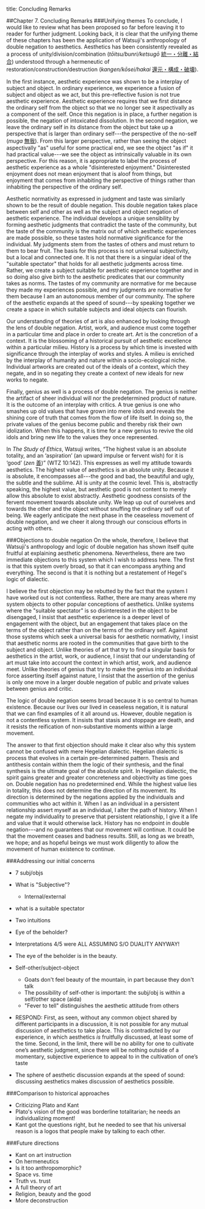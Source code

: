 title: Concluding Remarks

[sa]: lang:sa
[zh]: lang:zh
[ja]: lang:ja
[sc]: class:smallcaps
[el]: lang:el
[de]: lang:de
[fr]: lang:fr
[la]: lang:la

##Chapter 7. Concluding Remarks
###Unifying themes
To conclude, I would like to review what has been proposed so far before leaving it to reader for further judgment. Looking back, it is clear that the unifying theme of these chapters has been the application of Watsuji's anthropology of double negation to aesthetics. Aesthetics has been consistently revealed as a process of unity/division/combination (*tōitsu/bunri/ketsugō* [統一・分離・結合][ja]) understood through a hermeneutic of restoration/construction/destruction (*kangen/kōsei/hakai* [還元・構成・破壊][ja]).

In the first instance, aesthetic experience was shown to be a interplay of subject and object. In ordinary experience, we experience a fusion of subject and object as we act, but this pre-reflective fusion is not true aesthetic experience. Aesthetic experience requires that we first distance the ordinary self from the object so that we no longer see it aspectivally as a component of the self. Once this negation is in place, a further negation is possible, the negation of intoxicated dissolution. In the second negation, we leave the ordinary self in its distance from the object but take up a perspective that is larger than ordinary self---the perspective of the no-self (*muga* [無我][ja]). From this larger perspective, rather than seeing the object aspectivally "as" useful for some practical end, we see the object "as if" it had practical value---we see the object as intrinsically valuable in its own perspective. For this reason, it is appropriate to label the process of aesthetic experience as a whole "disinterested enjoyment." Disinterested enjoyment does not mean enjoyment that is aloof from things, but enjoyment that comes from inhabiting the perspective of things rather than inhabiting the perspective of the ordinary self.

Aesthetic normativity as expressed in judgment and taste was similarly shown to be the result of double negation. This double negation takes place between self and other as well as the subject and object negation of aesthetic experience. The individual develops a unique sensibility by forming aesthetic judgments that contradict the taste of the community, but the taste of the community is the matrix out of which aesthetic experiences are made possible, so these tastes hold normative significance for the individual. My judgments stem from the tastes of others and must return to them to bear fruit. The basis for this process is not universal subjectivity, but a local and connected one. It is not that there is a singular ideal of the "suitable spectator" that holds for all aesthetic judgments across time. Rather, we create a subject suitable for aesthetic experience together and in so doing also give birth to the aesthetic predicates that our community takes as norms. The tastes of my community are normative for me because they made my experiences possible, and my judgments are normative for them because I am an autonomous member of our community. The sphere of the aesthetic expands at the speed of sound---by speaking together we create a space in which suitable subjects and ideal objects can flourish.

Our understanding of theories of art is also enhanced by looking through the lens of double negation. Artist, work, and audience must come together in a particular time and place in order to create art. Art is the concretion of a context. It is the blossoming of a historical pursuit of aesthetic excellence within a particular milieu. History is a process by which time is invested with significance through the interplay of works and styles. A milieu is enriched by the interplay of humanity and nature within a socio-ecological niche. Individual artworks are created out of the ideals of a context, which they negate, and in so negating they create a context of new ideals for new works to negate.

Finally, genius as well is a process of double negation. The genius is neither the artifact of sheer individual will nor the predetermined product of nature. It is the outcome of an interplay with critics. A true genius is one who smashes up old values that have grown into mere idols and reveals the shining core of truth that comes from the flow of life itself. In doing so, the private values of the genius become public and thereby risk their own idolization. When this happens, it is time for a new genius to revive the old idols and bring new life to the values they once represented.

In *The Study of Ethics*, Watsuji writes, “The highest value is an absolute totality, and an ‘aspiration’ (an upward impulse or fervent wish) for it is ‘good’ (_zen_ [善][ja])” (WTZ 10:142). This expresses as well my attitude towards aesthetics. The highest value of aesthetics is an absolute unity. Because it is absolute, it encompasses all---the good and bad, the beautiful and ugly, the subtle and the sublime. All is unity at the cosmic level. This is, abstractly speaking, the highest value, but aesthetic good is not content to merely allow this absolute to exist abstractly. Aesthetic goodness consists of the fervent movement towards absolute unity. We leap up out of ourselves and towards the other and the object without snuffing the ordinary self out of being. We eagerly anticipate the next phase in the ceaseless movement of double negation, and we cheer it along through our conscious efforts in acting with others.

###Objections to double negation
On the whole, therefore, I believe that Watsuji's anthropology and logic of double negation has shown itself quite fruitful at explaining aesthetic phenomena. Nevertheless, there are two immediate objections to this system which I wish to address here. The first is that this system overly broad, so that it can encompass anything and everything. The second is that it is nothing but a restatement of Hegel's logic of dialectic.

I believe the first objection may be rebutted by the fact that the system I have worked out is not contentless. Rather, there are many areas where my system objects to other popular conceptions of aesthetics. Unlike systems where the "suitable spectator" is so disinterested in the object to be disengaged, I insist that aesthetic experience is a deeper level of engagement with the object, but an engagement that takes place on the terms of the object rather than on the terms of the ordinary self. Against those systems which seek a universal basis for aesthetic normativity, I insist that aesthetic norms are rooted in the communities that gave birth to the subject and object. Unlike theories of art that try to find a singular basis for aesthetics in the artist, work, or audience, I insist that our understanding of art must take into account the context in which artist, work, and audience meet. Unlike theories of genius that try to make the genius into an individual force asserting itself against nature, I insist that the assertion of the genius is only one move in a larger double negation of public and private values between genius and critic.

The logic of double negation seems broad because it is so central to human existence. Because our lives our lived in ceaseless negation, it is natural that we can find examples of it all around us. However, double negation is not a contentless system. It insists that stasis and stoppage are death, and it resists the reification of non-substantive moments within a large movement.

The answer to that first objection should make it clear also why this system cannot be confused with mere Hegelian dialectic. Hegelian dialectic is process that evolves in a certain pre-determined pattern. Thesis and antithesis contain within them the logic of their synthesis, and the final synthesis is the ultimate goal of the absolute spirit. In Hegelian dialectic, the spirit gains greater and greater concreteness and objectivity as time goes on. Double negation has no predetermined end. While the highest value lies in totality, this does not determine the direction of its movement. Its direction is determined by the negations applied by the individuals and communities who act within it. When I as an individual in a persistent relationship assert myself as an individual, I alter the path of history. When I negate my individuality to preserve that persistent relationship, I give it a life and value that it would otherwise lack. History has no endpoint in double negation---and no guarantees that our movement will continue. It could be that the movement ceases and badness results. Still, as long as we breath, we hope; and as hopeful beings we must work diligently to allow the movement of human existence to continue.

###Addressing our initial concerns
  - 7 subj/objs
  - What is "Subjective"?
    - Internal/external
  - what is a suitable spectator
  - Two intuitions
  - Eye of the beholder?

- Interpretations 4/5 were ALL ASSUMING S/O DUALITY ANYWAY!
- The eye of the beholder is in the beauty.
- Self-other/subject-object
  - Goats don't feel beauty of the mountain, in part because they don't talk
  - The possibility of self-other is important: the subj/obj is within a self/other space (aida)
  - "Fever to tell" distinguishes the aesthetic attitude from others
- RESPOND: First, as seen, without any common object shared by different participants in a discussion, it is not possible for any mutual discussion of aesthetics to take place. This is contradicted by our experience, in which aesthetics *is* fruitfully discussed, at least some of the time. Second, in the limit, there will be no ability for one to cultivate one’s aesthetic judgment, since there will be nothing outside of a momentary, subjective experience to appeal to in the cultivation of one’s taste
- The sphere of aesthetic discussion expands at the speed of sound: discussing aesthetics makes discussion of aesthetics possible. 

###Comparison to historical approaches
  - Criticizing Plato and Kant
  - Plato's vision of the good was borderline totalitarian; he needs an individualizing moment!
  - Kant got the questions right, but he needed to see that his universal reason is a logos that people make by talking to each other.

###Future directions
  - Kant on art instruction
  - On hermeneutics
  - Is it too anthropomorphic?
  - Space vs. time
  - Truth vs. trust
  - A full theory of art
  - Religion, beauty and the good
  - More deconstruction


